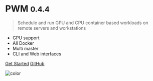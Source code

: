 <!-- _coverpage.md -->

<!-- ![logo](_media/icon.svg) -->

# PWM <small>0.4.4</small>

> Schedule and run GPU and CPU container based workloads on remote servers and workstations

- GPU support
- All Docker
- Multi master
- CLI and Web interfaces

[Get Started](/README)
[GitHub](https://github.com/adda25/pwm)



![color](#a0a0a0)
